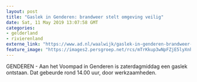 ```yaml
---
layout: post
title: "Gaslek in Genderen: brandweer stelt omgeving veilig"
date: Sat, 11 May 2019 13:07:58 GMT
categories: 
- gelderland 
- rivierenland 
externe_link: "https://www.ad.nl/waalwijk/gaslek-in-genderen-brandweer-stelt-omgeving-veilig~a5253db9/"
feature_image: "https://images2.persgroep.net/rcs/mTrKkup3wNpFZjE5lyXnhtnOtQg/diocontent/147970432/_fitwidth/400/?appId=21791a8992982cd8da851550a453bd7f&quality=0.7"
---
```


GENDEREN - Aan het Voompad in Genderen is zaterdagmiddag een gaslek ontstaan. Dat gebeurde rond 14.00 uur, door werkzaamheden.
